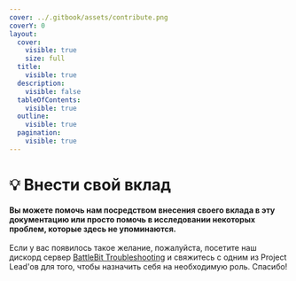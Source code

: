 ```yaml
---
cover: ../.gitbook/assets/contribute.png
coverY: 0
layout:
  cover:
    visible: true
    size: full
  title:
    visible: true
  description:
    visible: false
  tableOfContents:
    visible: true
  outline:
    visible: true
  pagination:
    visible: true
---
```


# 💡 Внести свой вклад

**Вы можете помочь нам посредством внесения своего вклада в эту документацию или просто помочь в исследовании некоторых проблем, которые здесь не упоминаются.**\
\
Если у вас появилось такое желание, пожалуйста, посетите наш дискорд сервер [BattleBit Troubleshooting](https://discord.gg/xVr6rdfpuk) и свяжитесь с одним из Project Lead'ов для того, чтобы назначить себя на необходимую роль. Спасибо!
